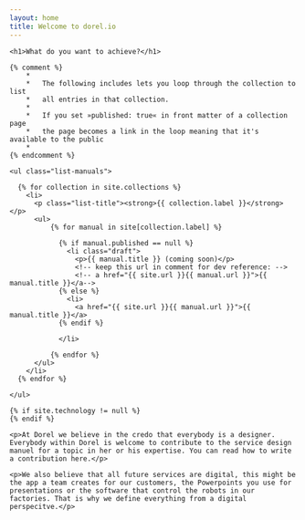 ```yaml
---
layout: home
title: Welcome to dorel.io
---
```


<iron-grid>
  <div class="s6">

    <h1>What do you want to achieve?</h1>

    {% comment %}
        *
        *   The following includes lets you loop through the collection to list
        *   all entries in that collection.
        *   
        *   If you set »published: true« in front matter of a collection page
        *   the page becomes a link in the loop meaning that it's available to the public
        *
    {% endcomment %}

    <ul class="list-manuals">
    
      {% for collection in site.collections %}
        <li>
          <p class="list-title"><strong>{{ collection.label }}</strong></p>
          <ul>
              {% for manual in site[collection.label] %}

                {% if manual.published == null %} 
                  <li class="draft">
                    <p>{{ manual.title }} (coming soon)</p>
                    <!-- keep this url in comment for dev reference: -->
                    <!-- a href="{{ site.url }}{{ manual.url }}">{{ manual.title }}</a-->
                {% else %}
                  <li>
                    <a href="{{ site.url }}{{ manual.url }}">{{ manual.title }}</a>
                {% endif %}

                </li>

              {% endfor %}
          </ul>
        </li>
      {% endfor %}

    </ul>

    {% if site.technology != null %}
    {% endif %}
        
  </div>
  <div class="s6">
      
    <p>At Dorel we believe in the credo that everybody is a designer. Everybody within Dorel is welcome to contribute to the service design manuel for a topic in her or his expertise. You can read how to write a contribution here.</p>

    <p>We also believe that all future services are digital, this might be the app a team creates for our customers, the Powerpoints you use for presentations or the software that control the robots in our factories. That is why we define everything from a digital perspecitve.</p>

  </div>
</iron-grid>